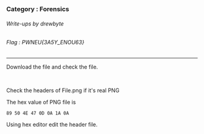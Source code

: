 ### Category : Forensics
###### Write-ups by drewbyte
###### Flag : PWNEU{3A5Y_ENOU63}
---

Download the file and check the file.


<br>
<img src="https://github.com/drew-byte/pwneu-writeups/blob/main/00x8%20saved%20images/Pasted%20image%2020240321002358.png" alt="">
 <br>
 

Check the headers of File.png if it's real PNG 

The hex value of PNG file is 

```
89 50 4E 47 0D 0A 1A 0A
```

Using hex editor edit the header file.


<br>
<img src="https://github.com/drew-byte/pwneu-writeups/blob/main/00x8%20saved%20images/Pasted%20image%2020240321010452.png" alt="">
 <br>
 
 